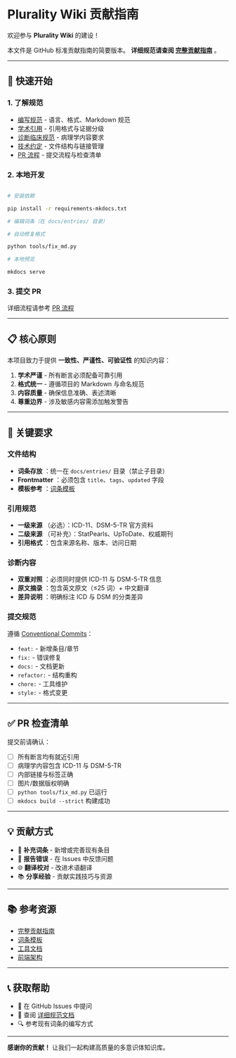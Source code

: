 # Plurality Wiki 贡献指南

欢迎参与 **Plurality Wiki** 的建设！

本文件是 GitHub 标准贡献指南的简要版本。 **详细规范请查阅 [完整贡献指南](docs/contributing/index.md)** 。

---

## 🚀 快速开始

### 1. 了解规范

- [编写规范](docs/contributing/编写规范.md) - 语言、格式、Markdown 规范
- [学术引用](docs/contributing/学术引用.md) - 引用格式与证据分级
- [诊断临床规范](docs/contributing/诊断临床规范.md) - 病理学内容要求
- [技术约定](docs/contributing/技术约定.md) - 文件结构与链接管理
- [PR 流程](docs/contributing/PR流程.md) - 提交流程与检查清单

### 2. 本地开发

```bash

# 安装依赖

pip install -r requirements-mkdocs.txt

# 编辑词条（在 docs/entries/ 目录）

# 自动修复格式

python tools/fix_md.py

# 本地预览

mkdocs serve
```

### 3. 提交 PR

详细流程请参考 [PR 流程](docs/contributing/PR流程.md)

---

## 📋 核心原则

本项目致力于提供 **一致性、严谨性、可验证性** 的知识内容：

1. **学术严谨** - 所有断言必须配备可靠引用
2. **格式统一** - 遵循项目的 Markdown 与命名规范
3. **内容质量** - 确保信息准确、表述清晰
4. **尊重边界** - 涉及敏感内容需添加触发警告

---

## 🎯 关键要求

### 文件结构

- **词条存放** ：统一在 `docs/entries/` 目录（禁止子目录）
- **Frontmatter** ：必须包含 `title`、`tags`、`updated` 字段
- **模板参考** ：[词条模板](docs/TEMPLATE_ENTRY.md)

### 引用规范

- **一级来源** （必选）：ICD-11、DSM-5-TR 官方资料
- **二级来源** （可补充）：StatPearls、UpToDate、权威期刊
- **引用格式** ：包含来源名称、版本、访问日期

### 诊断内容

- **双重对照** ：必须同时提供 ICD-11 与 DSM-5-TR 信息
- **原文摘录** ：包含英文原文（≤25 词）+ 中文翻译
- **差异说明** ：明确标注 ICD 与 DSM 的分类差异

### 提交规范

遵循 [Conventional Commits](https://www.conventionalcommits.org/)：

- `feat:` - 新增条目/章节
- `fix:` - 错误修复
- `docs:` - 文档更新
- `refactor:` - 结构重构
- `chore:` - 工具维护
- `style:` - 格式变更

---

## ✅ PR 检查清单

提交前请确认：

- [ ] 所有断言均有就近引用
- [ ] 病理学内容包含 ICD-11 与 DSM-5-TR
- [ ] 内部链接与标签正确
- [ ] 图片/数据版权明确
- [ ] `python tools/fix_md.py` 已运行
- [ ] `mkdocs build --strict` 构建成功

---

## 💡 贡献方式

- 📝 **补充词条** - 新增或完善现有条目
- 🐛 **报告错误** - 在 Issues 中反馈问题
- 🌐 **翻译校对** - 改进术语翻译
- 📚 **分享经验** - 贡献实践技巧与资源

---

## 📚 参考资源

- [完整贡献指南](docs/contributing/index.md)
- [词条模板](docs/TEMPLATE_ENTRY.md)
- [工具文档](docs/tools/README.md)
- [前端架构](docs/dev/FRONTEND_ARCHITECTURE.md)

---

## 📞 获取帮助

- 💬 在 GitHub Issues 中提问
- 📖 查阅 [详细规范文档](docs/contributing/)
- 🔍 参考现有词条的编写方式

---

**感谢你的贡献！** 让我们一起构建高质量的多意识体知识库。
